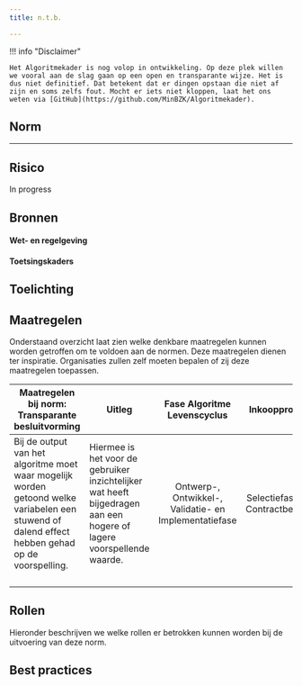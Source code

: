 ```yaml
---
title: n.t.b.

---
```


!!! info "Disclaimer"

    Het Algoritmekader is nog volop in ontwikkeling. Op deze plek willen we vooral aan de slag gaan op een open en transparante wijze. Het is dus niet definitief. Dat betekent dat er dingen opstaan die niet af zijn en soms zelfs fout. Mocht er iets niet kloppen, laat het ons weten via [GitHub](https://github.com/MinBZK/Algoritmekader).


## Norm
** **

## Risico
In progress

## Bronnen

#### Wet- en regelgeving


#### Toetsingskaders


## Toelichting


## Maatregelen
Onderstaand overzicht laat zien welke denkbare maatregelen kunnen worden getroffen om te voldoen aan de normen. Deze maatregelen dienen ter inspiratie. Organisaties zullen zelf moeten bepalen of zij deze maatregelen toepassen. 

| **Maatregelen bij norm: Transparante besluitvorming**                                                                                                                  | **Uitleg**                  | **Fase Algoritme Levenscyclus** |    **Inkoopproces**    | **Betrokken actoren**  |
|---------------------------------------------------------------------------------------------------------------------------|-----------------------------|:---------------------------------------------------:|:-----------------------------------------------:|:-----------------------------------------------:|
| Bij de output van het algoritme moet waar mogelijk worden getoond welke variabelen een stuwend of dalend effect hebben gehad op de voorspelling. | Hiermee is het voor de gebruiker inzichtelijker wat heeft bijgedragen aan een hogere of lagere voorspellende waarde. |  Ontwerp-, Ontwikkel-, Validatie- en Implementatiefase    | Selectiefase en Contractbeheer | Data Engineer, Data Scientist, Product Owner, Behoeftesteller, Inkoopadviseur en Contractbeheerder |
| |                             |     |  |     |
|          |                             |      |  |      |
|     |                             |    |  |   |
|             |                             |    |   |  |


## Rollen
Hieronder beschrijven we welke rollen er betrokken kunnen worden bij de uitvoering van deze norm. 



## Best practices
